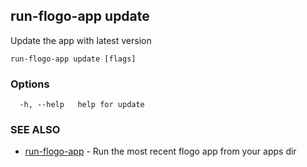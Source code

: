 ## run-flogo-app update

Update the app with latest version

```
run-flogo-app update [flags]
```

### Options

```
  -h, --help   help for update
```

### SEE ALSO

* [run-flogo-app](run-flogo-app.md)	 - Run the most recent flogo app from your apps dir

